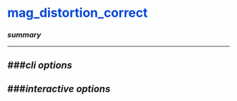 # <span style="color: #0048d8">**mag_distortion_correct**</span>

### *summary*
---


*###cli options*
---


###*interactive options*
---

